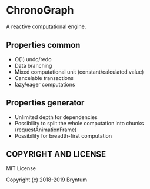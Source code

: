# ChronoGraph

A reactive computational engine.


## Properties common

- O(1) undo/redo
- Data branching
- Mixed computational unit (constant/calculated value)
- Cancelable transactions
- lazy/eager computations

## Properties generator

- Unlimited depth for dependencies
- Possibility to split the whole computation into chunks (requestAnimationFrame) 
- Possibility for breadth-first computation

## COPYRIGHT AND LICENSE

MIT License

Copyright (c) 2018-2019 Bryntum

